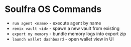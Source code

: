 # Soulfra OS Commands

- `run agent <name>` - execute agent by name
- `remix vault <id>` - spawn a new vault from existing
- `export my memory` - bundle memory logs into export zip
- `launch wallet dashboard` - open wallet view in UI

